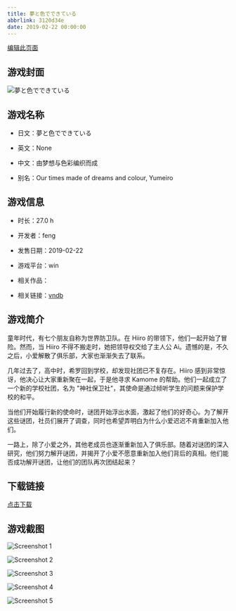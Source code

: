 ```yaml
---
title: 夢と色でできている
abbrlink: 3120d34e
date: 2019-02-22 00:00:00
---
```

[编辑此页面](https://github.com/ACG-3/ADV3-source/blob/main/source/_posts/games/%E5%A4%A2%E3%81%A8%E8%89%B2%E3%81%A7%E3%81%A7%E3%81%8D%E3%81%A6%E3%81%84%E3%82%8B.md)

## 游戏封面

![夢と色でできている](https%3A//pan.timero.xyz/onedrive/img_lib_001/%E5%A4%A2%E3%81%A8%E8%89%B2%E3%81%A7%E3%81%A7%E3%81%8D%E3%81%A6%E3%81%84%E3%82%8B_cover.avif)


## 游戏名称

- 日文：夢と色でできている
- 英文：None
- 中文：由梦想与色彩编织而成

- 别名：Our times made of dreams and colour, Yumeiro


## 游戏信息

- 时长：27.0 h
- 开发者：feng
- 发售日期：2019-02-22
- 游戏平台：win
- 相关作品：

- 相关链接：[vndb](https://vndb.org/v16516)


## 游戏简介

童年时代，有七个朋友自称为世界防卫队。在 Hiiro 的带领下，他们一起开始了冒险。然而，当 Hiiro 不得不搬走时，她把领导权交给了主人公 Ai。遗憾的是，不久之后，小爱解散了俱乐部，大家也渐渐失去了联系。

几年过去了，高中时，希罗回到学校，却发现社团已不复存在。Hiiro 感到非常惊讶，他决心让大家重新聚在一起，于是他寻求 Kamome 的帮助。他们一起成立了一个新的学校社团，名为 "神社保卫社"，其使命是通过倾听学生的问题来保护学校的和平。

当他们开始履行新的使命时，谜团开始浮出水面，激起了他们的好奇心。为了解开这些谜团，社员们展开了调查，同时也希望弄明白为什么小爱迟迟不肯重新加入他们。

一路上，除了小爱之外，其他老成员也逐渐重新加入了俱乐部。随着对谜团的深入研究，他们努力解开谜团，并揭开了小爱不愿意重新加入他们背后的真相。他们能否成功解开谜团，让他们的团队再次团结起来？


## 下载链接

[点击下载](https://pan.timero.xyz/onedrive/adv_lib_001/%E5%A4%A2%E3%81%A8%E8%89%B2%E3%81%A7%E3%81%A7%E3%81%8D%E3%81%A6%E3%81%84%E3%82%8B)


## 游戏截图


![Screenshot 1](https%3A//pan.timero.xyz/onedrive/img_lib_001/%E5%A4%A2%E3%81%A8%E8%89%B2%E3%81%A7%E3%81%A7%E3%81%8D%E3%81%A6%E3%81%84%E3%82%8B_Screenshot_1.avif)

![Screenshot 2](https%3A//pan.timero.xyz/onedrive/img_lib_001/%E5%A4%A2%E3%81%A8%E8%89%B2%E3%81%A7%E3%81%A7%E3%81%8D%E3%81%A6%E3%81%84%E3%82%8B_Screenshot_2.avif)

![Screenshot 3](https%3A//pan.timero.xyz/onedrive/img_lib_001/%E5%A4%A2%E3%81%A8%E8%89%B2%E3%81%A7%E3%81%A7%E3%81%8D%E3%81%A6%E3%81%84%E3%82%8B_Screenshot_3.avif)

![Screenshot 4](https%3A//pan.timero.xyz/onedrive/img_lib_001/%E5%A4%A2%E3%81%A8%E8%89%B2%E3%81%A7%E3%81%A7%E3%81%8D%E3%81%A6%E3%81%84%E3%82%8B_Screenshot_4.avif)

![Screenshot 5](https%3A//pan.timero.xyz/onedrive/img_lib_001/%E5%A4%A2%E3%81%A8%E8%89%B2%E3%81%A7%E3%81%A7%E3%81%8D%E3%81%A6%E3%81%84%E3%82%8B_Screenshot_5.avif)

